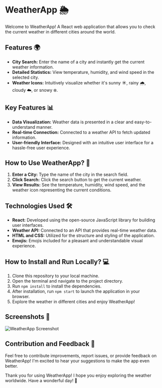 # WeatherApp 🌦️

Welcome to WeatherApp! A React web application that allows you to check the current weather in different cities around the world.

## Features 🌍

- **City Search:** Enter the name of a city and instantly get the current weather information.
- **Detailed Statistics:** View temperature, humidity, and wind speed in the selected city.
- **Weather Icons:** Intuitively visualize whether it's sunny ☀️, rainy 🌧️, cloudy ☁️, or snowy ❄️.

## Key Features 📊

- **Data Visualization:** Weather data is presented in a clear and easy-to-understand manner.
- **Real-time Connection:** Connected to a weather API to fetch updated information.
- **User-friendly Interface:** Designed with an intuitive user interface for a hassle-free user experience.

## How to Use WeatherApp? 🤔

1. **Enter a City:** Type the name of the city in the search field.
2. **Click Search:** Click the search button to get the current weather.
3. **View Results:** See the temperature, humidity, wind speed, and the weather icon representing the current conditions.

## Technologies Used 🛠️

- **React:** Developed using the open-source JavaScript library for building user interfaces.
- **Weather API:** Connected to an API that provides real-time weather data.
- **HTML and CSS:** Utilized for the structure and styling of the application.
- **Emojis:** Emojis included for a pleasant and understandable visual experience.

## How to Install and Run Locally? 💻

1. Clone this repository to your local machine.
2. Open the terminal and navigate to the project directory.
3. Run `npm install` to install the dependencies.
4. After installation, run `npm start` to launch the application in your browser.
5. Explore the weather in different cities and enjoy WeatherApp!

## Screenshots 📸

![WeatherApp Screenshot](React-Portfolio/weather_app/weatherApp.PNG)

## Contribution and Feedback 🤝

Feel free to contribute improvements, report issues, or provide feedback on WeatherApp! I'm excited to hear your suggestions to make the app even better.

Thank you for using WeatherApp! I hope you enjoy exploring the weather worldwide. Have a wonderful day! 🌈
